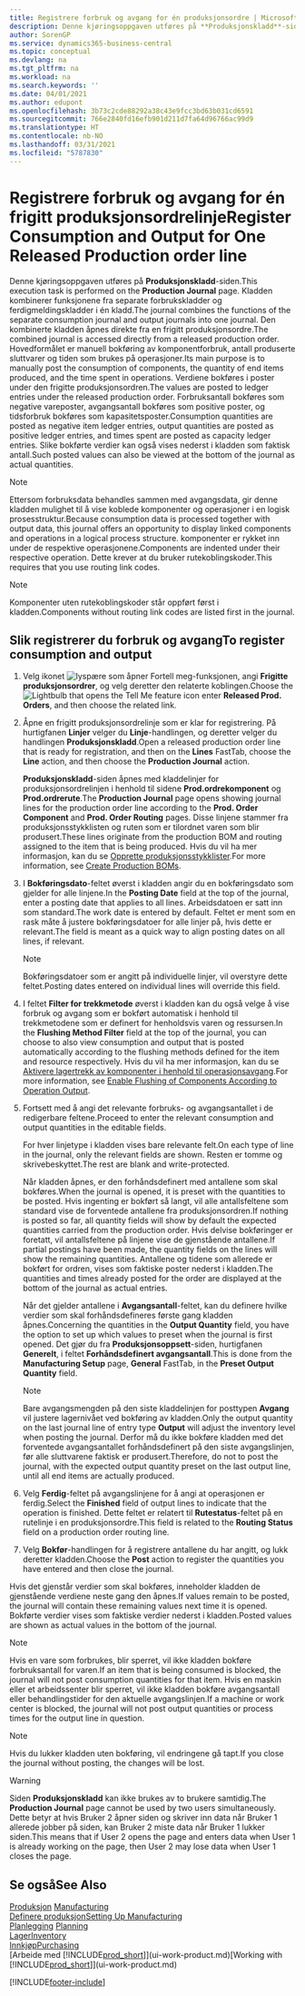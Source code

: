 ```yaml
---
title: Registrere forbruk og avgang for én produksjonsordre | Microsoft-dokumentasjon
description: Denne kjøringsoppgaven utføres på **Produksjonskladd**-siden. Kladden kombinerer funksjonene fra separate forbrukskladder og ferdigmeldingskladder i én kladd. Den kombinerte kladden åpnes direkte fra en frigitt produksjonsordre. Hovedformålet er manuell bokføring av komponentforbruk, antall produserte sluttvarer og tiden som brukes på operasjoner.
author: SorenGP
ms.service: dynamics365-business-central
ms.topic: conceptual
ms.devlang: na
ms.tgt_pltfrm: na
ms.workload: na
ms.search.keywords: ''
ms.date: 04/01/2021
ms.author: edupont
ms.openlocfilehash: 3b73c2cde88292a38c43e9fcc3bd63b031cd6591
ms.sourcegitcommit: 766e2840fd16efb901d211d7fa64d96766ac99d9
ms.translationtype: HT
ms.contentlocale: nb-NO
ms.lasthandoff: 03/31/2021
ms.locfileid: "5787830"
---
```

# <a name="register-consumption-and-output-for-one-released-production-order-line"></a><span data-ttu-id="85f97-106">Registrere forbruk og avgang for én frigitt produksjonsordrelinje</span><span class="sxs-lookup"><span data-stu-id="85f97-106">Register Consumption and Output for One Released Production order line</span></span>
<span data-ttu-id="85f97-107">Denne kjøringsoppgaven utføres på **Produksjonskladd**-siden.</span><span class="sxs-lookup"><span data-stu-id="85f97-107">This execution task is performed on the **Production Journal** page.</span></span> <span data-ttu-id="85f97-108">Kladden kombinerer funksjonene fra separate forbrukskladder og ferdigmeldingskladder i én kladd.</span><span class="sxs-lookup"><span data-stu-id="85f97-108">The journal combines the functions of the separate consumption journal and output journals into one journal.</span></span> <span data-ttu-id="85f97-109">Den kombinerte kladden åpnes direkte fra en frigitt produksjonsordre.</span><span class="sxs-lookup"><span data-stu-id="85f97-109">The combined journal is accessed directly from a released production order.</span></span> <span data-ttu-id="85f97-110">Hovedformålet er manuell bokføring av komponentforbruk, antall produserte sluttvarer og tiden som brukes på operasjoner.</span><span class="sxs-lookup"><span data-stu-id="85f97-110">Its main purpose is to manually post the consumption of components, the quantity of end items produced, and the time spent in operations.</span></span> <span data-ttu-id="85f97-111">Verdiene bokføres i poster under den frigitte produksjonsordren.</span><span class="sxs-lookup"><span data-stu-id="85f97-111">The values are posted to ledger entries under the released production order.</span></span> <span data-ttu-id="85f97-112">Forbruksantall bokføres som negative vareposter, avgangsantall bokføres som positive poster, og tidsforbruk bokføres som kapasitetsposter.</span><span class="sxs-lookup"><span data-stu-id="85f97-112">Consumption quantities are posted as negative item ledger entries, output quantities are posted as positive ledger entries, and times spent are posted as capacity ledger entries.</span></span> <span data-ttu-id="85f97-113">Slike bokførte verdier kan også vises nederst i kladden som faktisk antall.</span><span class="sxs-lookup"><span data-stu-id="85f97-113">Such posted values can also be viewed at the bottom of the journal as actual quantities.</span></span>  

> [!NOTE]  
>  <span data-ttu-id="85f97-114">Ettersom forbruksdata behandles sammen med avgangsdata, gir denne kladden mulighet til å vise koblede komponenter og operasjoner i en logisk prosesstruktur.</span><span class="sxs-lookup"><span data-stu-id="85f97-114">Because consumption data is processed together with output data, this journal offers an opportunity to display linked components and operations in a logical process structure.</span></span> <span data-ttu-id="85f97-115">komponenter er rykket inn under de respektive operasjonene.</span><span class="sxs-lookup"><span data-stu-id="85f97-115">Components are indented under their respective operation.</span></span> <span data-ttu-id="85f97-116">Dette krever at du bruker rutekoblingskoder.</span><span class="sxs-lookup"><span data-stu-id="85f97-116">This requires that you use routing link codes.</span></span>  

> [!NOTE]  
>  <span data-ttu-id="85f97-117">Komponenter uten rutekoblingskoder står oppført først i kladden.</span><span class="sxs-lookup"><span data-stu-id="85f97-117">Components without routing link codes are listed first in the journal.</span></span>  

## <a name="to-register-consumption-and-output"></a><span data-ttu-id="85f97-118">Slik registrerer du forbruk og avgang</span><span class="sxs-lookup"><span data-stu-id="85f97-118">To register consumption and output</span></span>  
1.  <span data-ttu-id="85f97-119">Velg ikonet ![lyspære som åpner Fortell meg-funksjonen](media/ui-search/search_small.png "Fortell hva du vil gjøre"), angi **Frigitte produksjonsordrer**, og velg deretter den relaterte koblingen.</span><span class="sxs-lookup"><span data-stu-id="85f97-119">Choose the ![Lightbulb that opens the Tell Me feature](media/ui-search/search_small.png "Tell me what you want to do") icon enter **Released Prod. Orders**, and then choose the related link.</span></span>  
2.  <span data-ttu-id="85f97-120">Åpne en frigitt produksjonsordrelinje som er klar for registrering. På hurtigfanen **Linjer** velger du **Linje**-handlingen, og deretter velger du handlingen **Produksjonskladd**.</span><span class="sxs-lookup"><span data-stu-id="85f97-120">Open a released production order line that is ready for registration, and then on the **Lines** FastTab, choose the **Line** action, and then choose the **Production Journal** action.</span></span>  

    <span data-ttu-id="85f97-121">**Produksjonskladd**-siden åpnes med kladdelinjer for produksjonsordrelinjen i henhold til sidene **Prod.ordrekomponent** og **Prod.ordrerute**.</span><span class="sxs-lookup"><span data-stu-id="85f97-121">The **Production Journal** page opens showing journal lines for the production order line according to the **Prod. Order Component** and **Prod. Order Routing** pages.</span></span> <span data-ttu-id="85f97-122">Disse linjene stammer fra produksjonsstykklisten og ruten som er tilordnet varen som blir produsert.</span><span class="sxs-lookup"><span data-stu-id="85f97-122">These lines originate from the production BOM and routing assigned to the item that is being produced.</span></span> <span data-ttu-id="85f97-123">Hvis du vil ha mer informasjon, kan du se [Opprette produksjonsstykklister](production-how-to-create-routings.md).</span><span class="sxs-lookup"><span data-stu-id="85f97-123">For more information, see [Create Production BOMs](production-how-to-create-routings.md).</span></span>  

3.  <span data-ttu-id="85f97-124">I **Bokføringsdato**-feltet øverst i kladden angir du en bokføringsdato som gjelder for alle linjene.</span><span class="sxs-lookup"><span data-stu-id="85f97-124">In the **Posting Date** field at the top of the journal, enter a posting date that applies to all lines.</span></span> <span data-ttu-id="85f97-125">Arbeidsdatoen er satt inn som standard.</span><span class="sxs-lookup"><span data-stu-id="85f97-125">The work date is entered by default.</span></span> <span data-ttu-id="85f97-126">Feltet er ment som en rask måte å justere bokføringsdatoer for alle linjer på, hvis dette er relevant.</span><span class="sxs-lookup"><span data-stu-id="85f97-126">The field is meant as a quick way to align posting dates on all lines, if relevant.</span></span>  

    > [!NOTE]  
    >  <span data-ttu-id="85f97-127">Bokføringsdatoer som er angitt på individuelle linjer, vil overstyre dette feltet.</span><span class="sxs-lookup"><span data-stu-id="85f97-127">Posting dates entered on individual lines will override this field.</span></span>  

4.  <span data-ttu-id="85f97-128">I feltet **Filter for trekkmetode** øverst i kladden kan du også velge å vise forbruk og avgang som er bokført automatisk i henhold til trekkmetodene som er definert for henholdsvis varen og ressursen.</span><span class="sxs-lookup"><span data-stu-id="85f97-128">In the **Flushing Method Filter** field at the top of the journal, you can choose to also view consumption and output that is posted automatically according to the flushing methods defined for the item and resource respectively.</span></span> <span data-ttu-id="85f97-129">Hvis du vil ha mer informasjon, kan du se [Aktivere lagertrekk av komponenter i henhold til operasjonsavgang](production-how-to-flush-components-according-to-operation-output.md).</span><span class="sxs-lookup"><span data-stu-id="85f97-129">For more information, see [Enable Flushing of Components According to Operation Output](production-how-to-flush-components-according-to-operation-output.md).</span></span>   

5.  <span data-ttu-id="85f97-130">Fortsett med å angi det relevante forbruks- og avgangsantallet i de redigerbare feltene.</span><span class="sxs-lookup"><span data-stu-id="85f97-130">Proceed to enter the relevant consumption and output quantities in the editable fields.</span></span>  
  
    <span data-ttu-id="85f97-131">For hver linjetype i kladden vises bare relevante felt.</span><span class="sxs-lookup"><span data-stu-id="85f97-131">On each type of line in the journal, only the relevant fields are shown.</span></span> <span data-ttu-id="85f97-132">Resten er tomme og skrivebeskyttet.</span><span class="sxs-lookup"><span data-stu-id="85f97-132">The rest are blank and write-protected.</span></span>  

    <span data-ttu-id="85f97-133">Når kladden åpnes, er den forhåndsdefinert med antallene som skal bokføres.</span><span class="sxs-lookup"><span data-stu-id="85f97-133">When the journal is opened, it is preset with the quantities to be posted.</span></span> <span data-ttu-id="85f97-134">Hvis ingenting er bokført så langt, vil alle antallsfeltene som standard vise de forventede antallene fra produksjonsordren.</span><span class="sxs-lookup"><span data-stu-id="85f97-134">If nothing is posted so far, all quantity fields will show by default the expected quantities carried from the production order.</span></span> <span data-ttu-id="85f97-135">Hvis delvise bokføringer er foretatt, vil antallsfeltene på linjene vise de gjenstående antallene.</span><span class="sxs-lookup"><span data-stu-id="85f97-135">If partial postings have been made, the quantity fields on the lines will show the remaining quantities.</span></span> <span data-ttu-id="85f97-136">Antallene og tidene som allerede er bokført for ordren, vises som faktiske poster nederst i kladden.</span><span class="sxs-lookup"><span data-stu-id="85f97-136">The quantities and times already posted for the order are displayed at the bottom of the journal as actual entries.</span></span>  

    <span data-ttu-id="85f97-137">Når det gjelder antallene i **Avgangsantall**-feltet, kan du definere hvilke verdier som skal forhåndsdefineres første gang kladden åpnes.</span><span class="sxs-lookup"><span data-stu-id="85f97-137">Concerning the quantities in the **Output Quantity** field, you have the option to set up which values to preset when the journal is first opened.</span></span> <span data-ttu-id="85f97-138">Det gjør du fra **Produksjonsoppsett**-siden, hurtigfanen **Generelt**, i feltet **Forhåndsdefinert avgangsantall**.</span><span class="sxs-lookup"><span data-stu-id="85f97-138">This is done from the **Manufacturing Setup** page, **General** FastTab, in the **Preset Output Quantity** field.</span></span>

    > [!NOTE]  
    >  <span data-ttu-id="85f97-139">Bare avgangsmengden på den siste kladdelinjen for posttypen **Avgang** vil justere lagernivået ved bokføring av kladden.</span><span class="sxs-lookup"><span data-stu-id="85f97-139">Only the output quantity on the last journal line of entry type **Output** will adjust the inventory level when posting the journal.</span></span> <span data-ttu-id="85f97-140">Derfor må du ikke bokføre kladden med det forventede avgangsantallet forhåndsdefinert på den siste avgangslinjen, før alle sluttvarene faktisk er produsert.</span><span class="sxs-lookup"><span data-stu-id="85f97-140">Therefore, do not to post the journal, with the expected output quantity preset on the last output line, until all end items are actually produced.</span></span>  

6.  <span data-ttu-id="85f97-141">Velg **Ferdig**-feltet på avgangslinjene for å angi at operasjonen er ferdig.</span><span class="sxs-lookup"><span data-stu-id="85f97-141">Select the **Finished** field of output lines to indicate that the operation is finished.</span></span> <span data-ttu-id="85f97-142">Dette feltet er relatert til **Rutestatus**-feltet på en rutelinje i en produksjonsordre.</span><span class="sxs-lookup"><span data-stu-id="85f97-142">This field is related to the **Routing Status** field on a production order routing line.</span></span>  
7.  <span data-ttu-id="85f97-143">Velg **Bokfør**-handlingen for å registrere antallene du har angitt, og lukk deretter kladden.</span><span class="sxs-lookup"><span data-stu-id="85f97-143">Choose the **Post** action to register the quantities you have entered and then close the journal.</span></span>  

<span data-ttu-id="85f97-144">Hvis det gjenstår verdier som skal bokføres, inneholder kladden de gjenstående verdiene neste gang den åpnes.</span><span class="sxs-lookup"><span data-stu-id="85f97-144">If values remain to be posted, the journal will contain these remaining values next time it is opened.</span></span> <span data-ttu-id="85f97-145">Bokførte verdier vises som faktiske verdier nederst i kladden.</span><span class="sxs-lookup"><span data-stu-id="85f97-145">Posted values are shown as actual values in the bottom of the journal.</span></span>  

> [!NOTE]  
>  <span data-ttu-id="85f97-146">Hvis en vare som forbrukes, blir sperret, vil ikke kladden bokføre forbruksantall for varen.</span><span class="sxs-lookup"><span data-stu-id="85f97-146">If an item that is being consumed is blocked, the journal will not post consumption quantities for that item.</span></span> <span data-ttu-id="85f97-147">Hvis en maskin eller et arbeidssenter blir sperret, vil ikke kladden bokføre avgangsantall eller behandlingstider for den aktuelle avgangslinjen.</span><span class="sxs-lookup"><span data-stu-id="85f97-147">If a machine or work center is blocked, the journal will not post output quantities or process times for the output line in question.</span></span>  

> [!NOTE]  
>  <span data-ttu-id="85f97-148">Hvis du lukker kladden uten bokføring, vil endringene gå tapt.</span><span class="sxs-lookup"><span data-stu-id="85f97-148">If you close the journal without posting, the changes will be lost.</span></span>  

> [!WARNING]  
>  <span data-ttu-id="85f97-149">Siden **Produksjonskladd** kan ikke brukes av to brukere samtidig.</span><span class="sxs-lookup"><span data-stu-id="85f97-149">The **Production Journal** page cannot be used by two users simultaneously.</span></span> <span data-ttu-id="85f97-150">Dette betyr at hvis Bruker 2 åpner siden og skriver inn data når Bruker 1 allerede jobber på siden, kan Bruker 2 miste data når Bruker 1 lukker siden.</span><span class="sxs-lookup"><span data-stu-id="85f97-150">This means that if User 2 opens the page and enters data when User 1 is already working on the page, then User 2 may lose data when User 1 closes the page.</span></span>  

## <a name="see-also"></a><span data-ttu-id="85f97-151">Se også</span><span class="sxs-lookup"><span data-stu-id="85f97-151">See Also</span></span>  
<span data-ttu-id="85f97-152">[Produksjon](production-manage-manufacturing.md)  </span><span class="sxs-lookup"><span data-stu-id="85f97-152">[Manufacturing](production-manage-manufacturing.md)  </span></span>  
[<span data-ttu-id="85f97-153">Definere produksjon</span><span class="sxs-lookup"><span data-stu-id="85f97-153">Setting Up Manufacturing</span></span>](production-configure-production-processes.md)  
<span data-ttu-id="85f97-154">[Planlegging](production-planning.md)    </span><span class="sxs-lookup"><span data-stu-id="85f97-154">[Planning](production-planning.md)    </span></span>  
[<span data-ttu-id="85f97-155">Lager</span><span class="sxs-lookup"><span data-stu-id="85f97-155">Inventory</span></span>](inventory-manage-inventory.md)  
[<span data-ttu-id="85f97-156">Innkjøp</span><span class="sxs-lookup"><span data-stu-id="85f97-156">Purchasing</span></span>](purchasing-manage-purchasing.md)  
<span data-ttu-id="85f97-157">[Arbeide med [!INCLUDE[prod_short](includes/prod_short.md)]](ui-work-product.md)</span><span class="sxs-lookup"><span data-stu-id="85f97-157">[Working with [!INCLUDE[prod_short](includes/prod_short.md)]](ui-work-product.md)</span></span>


[!INCLUDE[footer-include](includes/footer-banner.md)]
